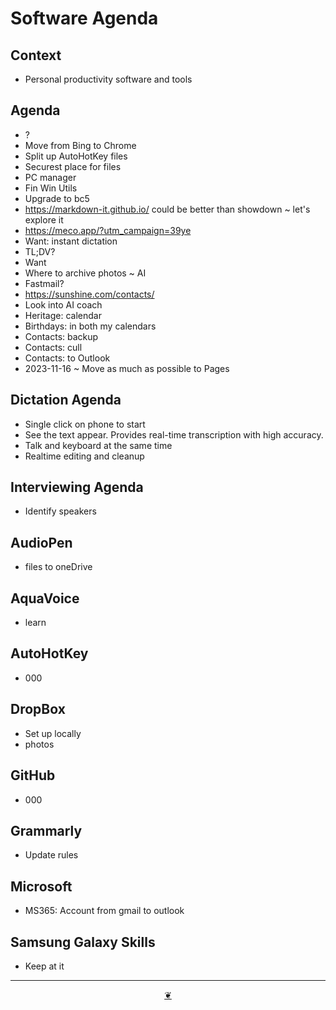 # Software Agenda

## Context

* Personal productivity software and tools

## Agenda

* ?
* Move from Bing to Chrome
* Split up AutoHotKey files
* Securest place for files
* PC manager
* Fin Win Utils
* Upgrade to bc5  
* <a href="https://markdown-it.github.io/">https://markdown-it.github.io/</a> could be better than showdown ~&nbsp;let's explore it  
* <a href="https://meco.app/?utm_campaign=39ye">https://meco.app/?utm_campaign=39ye</a>
* Want: instant dictation
* TL;DV?
* Want
* Where to archive photos ~ AI
* Fastmail?
* <a href="https://sunshine.com/contacts/">https://sunshine.com/contacts/</a>
* Look into AI coach
* Heritage: calendar
* Birthdays: in both my calendars
* Contacts: backup
* Contacts: cull
* Contacts: to Outlook
* 2023-11-16 ~ Move as much as possible to Pages

## Dictation Agenda

* Single click on phone to start
* See the text appear. Provides real-time transcription with high accuracy.
* Talk and keyboard at the same time
* Realtime editing and cleanup

## Interviewing Agenda

* Identify speakers

## AudioPen

* files to oneDrive

## AquaVoice

* learn

## AutoHotKey

* 000

## DropBox

* Set up locally
* photos

## GitHub

* 000

## Grammarly

* Update rules

## Microsoft

* MS365: Account from gmail to outlook

## Samsung Galaxy Skills

* Keep at it

***

<center title="Hello! Click me to go up to the top"><a class="aDingbat" href="javascript:window.main.scrollTo(0,0);">❦</a></center>